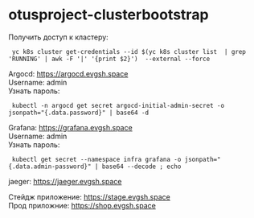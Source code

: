 # otusproject-clusterbootstrap

Получить доступ к кластеру:
```
 yc k8s cluster get-credentials --id $(yc k8s cluster list  | grep 'RUNNING' | awk -F '|' '{print $2}')  --external --force
```

Argocd: https://argocd.evgsh.space \
Username: admin \
Узнать пароль:
```
 kubectl -n argocd get secret argocd-initial-admin-secret -o jsonpath="{.data.password}" | base64 -d
```

Grafana: https://grafana.evgsh.space \
Username: admin \
Узнать пароль: 
```
 kubectl get secret --namespace infra grafana -o jsonpath="{.data.admin-password}" | base64 --decode ; echo
```
jaeger: https://jaeger.evgsh.space 

Стейдж приложение: https://stage.evgsh.space \
Прод приложние: https://shop.evgsh.space 


